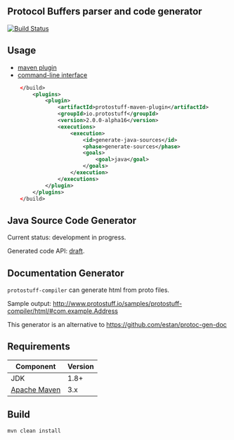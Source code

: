 Protocol Buffers parser and code generator
------------------------------------------

[![Build Status](https://travis-ci.org/protostuff/protostuff-compiler.svg?branch=master)](https://travis-ci.org/protostuff/protostuff-compiler)

Usage
-----

* [maven plugin](https://github.com/protostuff/protostuff-compiler/wiki/Maven-Plugin)
* [command-line interface](https://github.com/protostuff/protostuff-compiler/wiki/Command-line-interface)
 
```xml
    </build>
        <plugins>
            <plugin>
                <artifactId>protostuff-maven-plugin</artifactId>
                <groupId>io.protostuff</groupId>
                <version>2.0.0-alpha16</version>
                <executions>
                    <execution>
                        <id>generate-java-sources</id>
                        <phase>generate-sources</phase>
                        <goals>
                            <goal>java</goal>
                        </goals>
                    </execution>
                </executions>
            </plugin>
        </plugins>
    </build>
```

Java Source Code Generator
--------------------------

Current status: development in progress.

Generated code API: [draft](http://www.protostuff.io/documentation/compiler/java/generated-code).

Documentation Generator
-----------------------

`protostuff-compiler` can generate html from proto files.

Sample output: http://www.protostuff.io/samples/protostuff-compiler/html/#com.example.Address

This generator is an alternative to https://github.com/estan/protoc-gen-doc

Requirements
------------

| Component                                 | Version   |
|-------------------------------------------|-----------|
| JDK                                       | 1.8+      |  
| [Apache Maven](https://maven.apache.org/) | 3.x       |

Build
-----

```
mvn clean install
```
